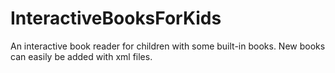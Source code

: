 # InteractiveBooksForKids
An interactive book reader for children with some built-in books. New books can easily be added with xml files.
